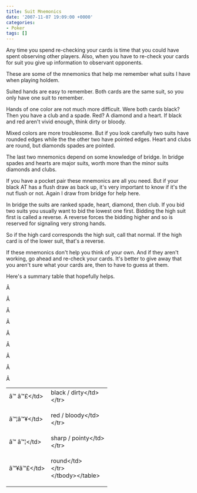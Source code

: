 ```yaml
---
title: Suit Mnemonics
date: '2007-11-07 19:09:00 +0000'
categories:
- Poker
tags: []
---
```

<p>Any time you spend re-checking your cards is time that you could have spent observing other players. Also, when you have to re-check your cards for suit you give up information to observant opponents.</p>
<p>These are some of the mnemonics that help me remember what suits I have when playing holdem.</p>
<p>Suited hands are easy to remember. Both cards are the same suit, so you only have one suit to remember.</p>
<p>Hands of one color are not much more difficult. Were both cards black? Then you have a club and a spade. Red? A diamond and a heart. If black and red aren't vivid enough, think dirty or bloody.</p>
<p>Mixed colors are more troublesome. But if you look carefully two suits have rounded edges while the the other two have pointed edges. Heart and clubs are round, but diamonds spades are pointed.</p>
<p>The last two mnemonics depend on some knowledge of bridge. In bridge spades and hearts are major suits, worth more than the minor suits diamonds and clubs.</p>
<p>If you have a pocket pair these mnemonics are all you need. But if your black AT has a flush draw as back up, it's very important to know if it's the nut flush or not. Again I draw from bridge for help here.</p>
<p>In bridge the suits are ranked spade, heart, diamond, then club. If you bid two suits you usually want to bid the lowest one first. Bidding the high suit first is called a reverse. A reverse forces the bidding higher and so is reserved for signaling very strong hands.</p>
<p>So if the high card corresponds the high suit, call that normal. If the high card is of the lower suit, that's a reverse.</p>
<p>If these mnemonics don't help you think of your own. And if they aren't working, go ahead and re-check your cards. It's better to give away that you aren't sure what your cards are, then to have to guess at them.</p>
<p>Here's a summary table that hopefully helps.</p>
<p>&Acirc;&nbsp;</p>
<p>&Acirc;&nbsp;</p>
<p>&Acirc;&nbsp;</p>
<p>&Acirc;&nbsp;</p>
<p>&Acirc;&nbsp;</p>
<p>&Acirc;&nbsp;</p>
<p>&Acirc;&nbsp;</p>
<p>&Acirc;&nbsp;</p>
<p>&Acirc;&nbsp;</p>
<table border="0">
<tbody>
<tr>
<td>&acirc;&trade;&nbsp;&acirc;&trade;&pound;<&#47;td></p>
<td>black &#47; dirty<&#47;td><br />
<&#47;tr></p>
<tr>
<td>&acirc;&trade;&brvbar;&acirc;&trade;&yen;<&#47;td></p>
<td>red &#47; bloody<&#47;td><br />
<&#47;tr></p>
<tr>
<td>&acirc;&trade;&nbsp;&acirc;&trade;&brvbar;<&#47;td></p>
<td>sharp &#47; pointy<&#47;td><br />
<&#47;tr></p>
<tr>
<td>&acirc;&trade;&yen;&acirc;&trade;&pound;<&#47;td></p>
<td>round<&#47;td><br />
<&#47;tr><br />
<&#47;tbody><&#47;table></p>

